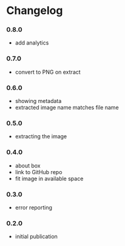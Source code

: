 # Changelog

### 0.8.0
- add analytics

### 0.7.0
- convert to PNG on extract

### 0.6.0
- showing metadata
- extracted image name matches file name

### 0.5.0
- extracting the image

### 0.4.0
- about box
- link to GitHub repo
- fit image in available space

### 0.3.0
- error reporting

### 0.2.0
- initial publication